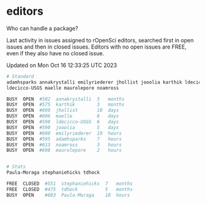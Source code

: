 # editors

Who can handle a package?

Last activity in issues assigned to rOpenSci editors, searched first in open
issues and then in closed issues. Editors with no open issues are FREE, even if
they also have no closed issue.


Updated on Mon Oct 16 12:33:25 UTC 2023

```bash
# Standard
adamhsparks annakrystalli emilyriederer jhollist jooolia karthik ldecicco
ldecicco-USGS maelle maurolepore noamross

BUSY  OPEN  #502  annakrystalli  5   months
BUSY  OPEN  #575  karthik        3   months
BUSY  OPEN  #609  jhollist       10  days
BUSY  OPEN  #606  maelle         6   days
BUSY  OPEN  #598  ldecicco-USGS  6   days
BUSY  OPEN  #590  jooolia        5   days
BUSY  OPEN  #600  emilyriederer  19  hours
BUSY  OPEN  #595  adamhsparks    7   hours
BUSY  OPEN  #613  noamross       3   hours
BUSY  OPEN  #608  maurolepore    2   hours


# Stats
Paula-Moraga stephaniehicks tdhock

FREE  CLOSED  #551  stephaniehicks  7   months
FREE  CLOSED  #475  tdhock          5   months
BUSY  OPEN    #603  Paula-Moraga    18  hours
```
